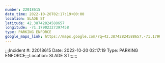 ```yaml
---
number: 22018615
date_time: 2022-10-20T02:17:19+00:00
location: SLADE ST
latitude: 42.38742824588657
longitude: -71.17902327397458
type: PARKING ENFORCE
google_maps_link: https://maps.google.com/?q=42.38742824588657,-71.17902327397458
---
```


;;;Incident #: 22018615  Date: 2022-10-20 02:17:19   Type: PARKING ENFORCE;;;Location: SLADE ST;;;;;;
